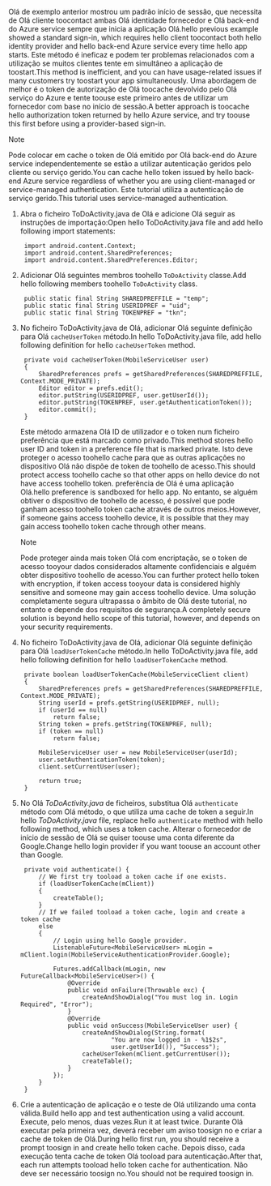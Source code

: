 
<span data-ttu-id="bc59a-101">Olá de exemplo anterior mostrou um padrão início de sessão, que necessita de Olá cliente toocontact ambas Olá identidade fornecedor e Olá back-end do Azure service sempre que inicia a aplicação Olá.</span><span class="sxs-lookup"><span data-stu-id="bc59a-101">hello previous example showed a standard sign-in, which requires hello client toocontact both hello identity provider and hello back-end Azure service every time hello app starts.</span></span> <span data-ttu-id="bc59a-102">Este método é ineficaz e podem ter problemas relacionados com a utilização se muitos clientes tente em simultâneo a aplicação de toostart.</span><span class="sxs-lookup"><span data-stu-id="bc59a-102">This method is inefficient, and you can have usage-related issues if many customers try toostart your app simultaneously.</span></span> <span data-ttu-id="bc59a-103">Uma abordagem de melhor é o token de autorização de Olá toocache devolvido pelo Olá serviço do Azure e tente toouse este primeiro antes de utilizar um fornecedor com base no início de sessão.</span><span class="sxs-lookup"><span data-stu-id="bc59a-103">A better approach is toocache hello authorization token returned by hello Azure service, and try toouse this first before using a provider-based sign-in.</span></span>

> [!NOTE]
> <span data-ttu-id="bc59a-104">Pode colocar em cache o token de Olá emitido por Olá back-end do Azure service independentemente se estão a utilizar autenticação geridos pelo cliente ou serviço gerido.</span><span class="sxs-lookup"><span data-stu-id="bc59a-104">You can cache hello token issued by hello back-end Azure service regardless of whether you are using client-managed or service-managed authentication.</span></span> <span data-ttu-id="bc59a-105">Este tutorial utiliza a autenticação de serviço gerido.</span><span class="sxs-lookup"><span data-stu-id="bc59a-105">This tutorial uses service-managed authentication.</span></span>
>
>

1. <span data-ttu-id="bc59a-106">Abra o ficheiro ToDoActivity.java de Olá e adicione Olá seguir as instruções de importação:</span><span class="sxs-lookup"><span data-stu-id="bc59a-106">Open hello ToDoActivity.java file and add hello following import statements:</span></span>

        import android.content.Context;
        import android.content.SharedPreferences;
        import android.content.SharedPreferences.Editor;
2. <span data-ttu-id="bc59a-107">Adicionar Olá seguintes membros toohello `ToDoActivity` classe.</span><span class="sxs-lookup"><span data-stu-id="bc59a-107">Add hello following members toohello `ToDoActivity` class.</span></span>

        public static final String SHAREDPREFFILE = "temp";    
        public static final String USERIDPREF = "uid";    
        public static final String TOKENPREF = "tkn";    
3. <span data-ttu-id="bc59a-108">No ficheiro ToDoActivity.java de Olá, adicionar Olá seguinte definição para Olá `cacheUserToken` método.</span><span class="sxs-lookup"><span data-stu-id="bc59a-108">In hello ToDoActivity.java file, add hello following definition for hello `cacheUserToken` method.</span></span>

        private void cacheUserToken(MobileServiceUser user)
        {
            SharedPreferences prefs = getSharedPreferences(SHAREDPREFFILE, Context.MODE_PRIVATE);
            Editor editor = prefs.edit();
            editor.putString(USERIDPREF, user.getUserId());
            editor.putString(TOKENPREF, user.getAuthenticationToken());
            editor.commit();
        }    

    <span data-ttu-id="bc59a-109">Este método armazena Olá ID de utilizador e o token num ficheiro preferência que está marcado como privado.</span><span class="sxs-lookup"><span data-stu-id="bc59a-109">This method stores hello user ID and token in a preference file that is marked private.</span></span> <span data-ttu-id="bc59a-110">Isto deve proteger o acesso toohello cache para que as outras aplicações no dispositivo Olá não dispõe de token de toohello de acesso.</span><span class="sxs-lookup"><span data-stu-id="bc59a-110">This should protect access toohello cache so that other apps on hello device do not have access toohello token.</span></span> <span data-ttu-id="bc59a-111">preferência de Olá é uma aplicação Olá.</span><span class="sxs-lookup"><span data-stu-id="bc59a-111">hello preference is sandboxed for hello app.</span></span> <span data-ttu-id="bc59a-112">No entanto, se alguém obtiver o dispositivo de toohello de acesso, é possível que pode ganham acesso toohello token cache através de outros meios.</span><span class="sxs-lookup"><span data-stu-id="bc59a-112">However, if someone gains access toohello device, it is possible that they may gain access toohello token cache through other means.</span></span>

   > [!NOTE]
   > <span data-ttu-id="bc59a-113">Pode proteger ainda mais token Olá com encriptação, se o token de acesso tooyour dados considerados altamente confidenciais e alguém obter dispositivo toohello de acesso.</span><span class="sxs-lookup"><span data-stu-id="bc59a-113">You can further protect hello token with encryption, if token access tooyour data is considered highly sensitive and someone may gain access toohello device.</span></span> <span data-ttu-id="bc59a-114">Uma solução completamente segura ultrapassa o âmbito de Olá deste tutorial, no entanto e depende dos requisitos de segurança.</span><span class="sxs-lookup"><span data-stu-id="bc59a-114">A completely secure solution is beyond hello scope of this tutorial, however, and depends on your security requirements.</span></span>
   >
   >
4. <span data-ttu-id="bc59a-115">No ficheiro ToDoActivity.java de Olá, adicionar Olá seguinte definição para Olá `loadUserTokenCache` método.</span><span class="sxs-lookup"><span data-stu-id="bc59a-115">In hello ToDoActivity.java file, add hello following definition for hello `loadUserTokenCache` method.</span></span>

        private boolean loadUserTokenCache(MobileServiceClient client)
        {
            SharedPreferences prefs = getSharedPreferences(SHAREDPREFFILE, Context.MODE_PRIVATE);
            String userId = prefs.getString(USERIDPREF, null);
            if (userId == null)
                return false;
            String token = prefs.getString(TOKENPREF, null);
            if (token == null)
                return false;

            MobileServiceUser user = new MobileServiceUser(userId);
            user.setAuthenticationToken(token);
            client.setCurrentUser(user);

            return true;
        }
5. <span data-ttu-id="bc59a-116">No Olá *ToDoActivity.java* de ficheiros, substitua Olá `authenticate` método com Olá método, o que utiliza uma cache de token a seguir.</span><span class="sxs-lookup"><span data-stu-id="bc59a-116">In hello *ToDoActivity.java* file, replace hello `authenticate` method with hello following method, which uses a token cache.</span></span> <span data-ttu-id="bc59a-117">Alterar o fornecedor de início de sessão de Olá se quiser toouse uma conta diferente da Google.</span><span class="sxs-lookup"><span data-stu-id="bc59a-117">Change hello login provider if you want toouse an account other than Google.</span></span>

        private void authenticate() {
            // We first try tooload a token cache if one exists.
            if (loadUserTokenCache(mClient))
            {
                createTable();
            }
            // If we failed tooload a token cache, login and create a token cache
            else
            {
                // Login using hello Google provider.    
                ListenableFuture<MobileServiceUser> mLogin = mClient.login(MobileServiceAuthenticationProvider.Google);

                Futures.addCallback(mLogin, new FutureCallback<MobileServiceUser>() {
                    @Override
                    public void onFailure(Throwable exc) {
                        createAndShowDialog("You must log in. Login Required", "Error");
                    }           
                    @Override
                    public void onSuccess(MobileServiceUser user) {
                        createAndShowDialog(String.format(
                                "You are now logged in - %1$2s",
                                user.getUserId()), "Success");
                        cacheUserToken(mClient.getCurrentUser());
                        createTable();    
                    }
                });
            }
        }
6. <span data-ttu-id="bc59a-118">Crie a autenticação de aplicação e o teste de Olá utilizando uma conta válida.</span><span class="sxs-lookup"><span data-stu-id="bc59a-118">Build hello app and test authentication using a valid account.</span></span> <span data-ttu-id="bc59a-119">Execute, pelo menos, duas vezes.</span><span class="sxs-lookup"><span data-stu-id="bc59a-119">Run it at least twice.</span></span> <span data-ttu-id="bc59a-120">Durante Olá executar pela primeira vez, deverá receber um aviso toosign no e criar a cache de token de Olá.</span><span class="sxs-lookup"><span data-stu-id="bc59a-120">During hello first run, you should receive a prompt toosign in and create hello token cache.</span></span> <span data-ttu-id="bc59a-121">Depois disso, cada execução tenta cache de token Olá tooload para autenticação.</span><span class="sxs-lookup"><span data-stu-id="bc59a-121">After that, each run attempts tooload hello token cache for authentication.</span></span> <span data-ttu-id="bc59a-122">Não deve ser necessário toosign no.</span><span class="sxs-lookup"><span data-stu-id="bc59a-122">You should not be required toosign in.</span></span>
